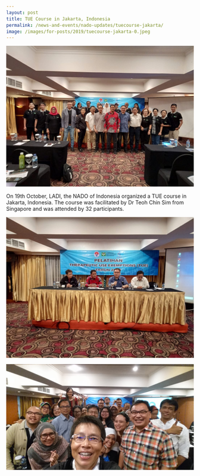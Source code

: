 ```yaml
---
layout: post
title: TUE Course in Jakarta, Indonesia
permalink: /news-and-events/nado-updates/tuecourse-jakarta/
image: /images/for-posts/2019/tuecourse-jakarta-0.jpeg
---
```

![Opening Photo](/images/for-posts/2019/tuecourse-jakarta-0.jpeg)

On 19th October, LADI, the NADO of Indonesia organized a TUE course in Jakarta, Indonesia. The course was facilitated by Dr Teoh Chin Sim from Singapore and was attended by 32 participants.

![Opening Photo](/images/for-posts/2019/tuecourse-jakarta-1.jpeg)

![Closing Photo](/images/for-posts/2019/tuecourse-jakarta-2.jpeg)
